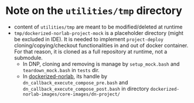 # Note on the `utilities/tmp` directory

- content of `utilities/tmp` are meant to be modified/deleted at runtime
- `tmp/dockerized-norlab-project-mock` is a placeholder directory (might be excluded in IDE). 
  It is needed to implement `project-deploy` cloning/copying/checkout functionalities in and out of 
  docker container.  
  For that reason, it is cloned as a full repository at runtime, not a submodule.  
  - In DNP, cloning and removing is manage by `setup_mock.bash` and `teardown_mock.bash` in `tests` dir.
  - In [dockerized-norlab](https://github.com/norlab-ulaval/dockerized-norlab), its handle by 
    `dn_callback_execute_compose_pre.bash` and `dn_callback_execute_compose_post.bash` in 
    directory `dockerized-norlab-images/core-images/dn-project/`

